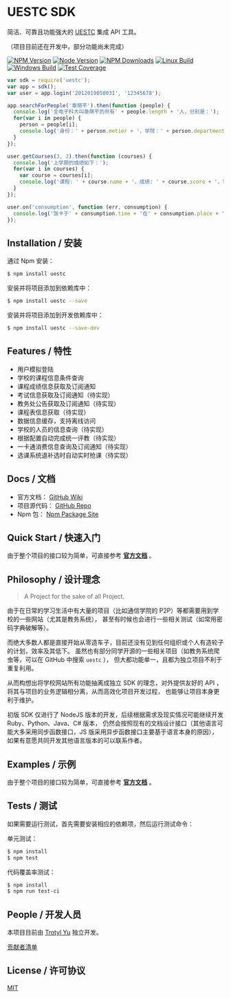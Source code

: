 <!-- ![UESTC Logo]() -->

# UESTC SDK

  简洁、可靠且功能强大的 [UESTC](http://portal.uestc.edu.cn) 集成 API 工具。

  （项目目前还在开发中，部分功能尚未完成）

  [![NPM Version][npm-image]][npm-url]
  [![Node Version][node-version]][npm-url]
  [![NPM Downloads][downloads-image]][downloads-url]
  [![Linux Build][travis-image]][travis-url]
  [![Windows Build][appveyor-image]][appveyor-url]
  [![Test Coverage][coveralls-image]][coveralls-url]

```js
var sdk = require('uestc');
var app = sdk();
var user = app.login('2012019050031', '12345678');

app.searchForPeople('章萌芊').then(function (people) {
  console.log('全电子科大叫章萌芊的共有' + people.length + '人，分别是：');
  for(var i in people) {
    person = people[i];
    console.log('身份：' + person.metier + '，学院：' + person.department + '，学号：' + person.number);
  }
});

user.getCourses(3, 2).then(function (courses) {
  console.log('上学期的成绩如下：');
  for(var i in courses) {
    var course = courses[i];
    console.log('课程: ' + course.name + '，成绩: ' + course.score + '，学分: ' + course.credit);
  }
});

user.on('consumption', function (err, consumption) {
  console.log('饭卡于' + consumption.time + '在' + consumption.place + '消费了' + consumption.cost + '元');
});
```

## Installation / 安装

通过 Npm 安装：

```bash
$ npm install uestc
```

安装并将项目添加到依赖库中：

```bash
$ npm install uestc --save
```

安装并将项目添加到开发依赖库中：

```bash
$ npm install uestc --save-dev
```

## Features / 特性

  * 用户模拟登陆
  * 学校的课程信息条件查询
  * 课程成绩信息获取及订阅通知
  * 考试信息获取及订阅通知（待实现）
  * 教务处公告获取及订阅通知（待实现）
  * 课程表信息获取（待实现）
  * 数据信息缓存，支持离线访问
  * 学校的人员的信息查询（待实现）
  * 根据配置自动完成统一评教（待实现）
  * 一卡通消费信息查询及订阅通知（待实现）
  * 选课系统退补选时自动实时抢课（待实现）

## Docs / 文档

  * 官方文档： [GitHub Wiki](https://github.com/trotyl/UESTC-Npm/wiki)
  * 项目源代码： [GitHub Repo](https://github.com/trotyl/UESTC-Npm)
  * Npm 包： [Npm Package Site](https://www.npmjs.com/package/uestc)

## Quick Start / 快速入门

  由于整个项目的接口较为简单，可直接参考 [__官方文档__](https://github.com/trotyl/UESTC-Npm/wiki) 。

## Philosophy / 设计理念

> A Project for the sake of all Project.

  由于在日常的学习生活中有大量的项目（比如通信学院的 P2P）等都需要用到学校的一些网站（尤其是教务系统），
  甚至有时候也会进行一些相关测试（如常用密码字典破解等）。

  而绝大多数人都是直接开始从零造车子，目前还没有见到任何组织或个人有造轮子的计划，效率及其低下。
  虽然也有部分同学开源的一些相关项目（如教务系统爬虫等，可以在 GitHub 中搜索 `uestc` ），
  但大都功能单一，且都为独立项目不利于重复利用。

  从而构想出将学校网站所有功能抽离成独立 SDK 的理念，对外提供友好的 API ，将其与项目的业务逻辑相分离，从而高效化项目开发过程，
  也能够让项目本身更利于维护。

  初版 SDK 仅进行了 NodeJS 版本的开发，后续根据需求及现实情况可能继续开发 Ruby、Python、Java、C# 版本，
  仍然会按照现有的文档设计接口（其他语言可能大多采用同步函数接口，JS 版采用异步函数接口主要基于语言本身的原因），
  如果有意愿共同开发其他语言版本的可以联系作者。

## Examples / 示例

  由于整个项目的接口较为简单，可直接参考 [__官方文档__](https://github.com/trotyl/UESTC-Npm/wiki) 。

## Tests / 测试

  如果需要运行测试，首先需要安装相应的依赖项，然后运行测试命令：

  单元测试：

```bash
$ npm install
$ npm test
```

  代码覆盖率测试：

```bash
$ npm install
$ npm run test-ci
```

## People / 开发人员

本项目目前由 [Trotyl Yu](https://github.com/trotyl) 独立开发。

[贡献者清单](https://github.com/trotyl/uestc/graphs/contributors)

## License / 许可协议

  [MIT](LICENSE)

[npm-image]: https://img.shields.io/npm/v/uestc.svg
[npm-url]: https://npmjs.org/package/uestc
[node-version]: https://img.shields.io/node/v/uestc.svg
[downloads-image]: https://img.shields.io/npm/dm/uestc.svg
[downloads-url]: https://npmjs.org/package/uestc
[appveyor-image]: https://img.shields.io/appveyor/ci/trotyl/UESTC-SDK-Npm/master.svg?label=windows
[appveyor-url]: https://ci.appveyor.com/project/trotyl/UESTC-SDK-Npm
[travis-image]: https://img.shields.io/travis/trotyl/UESTC-SDK-Npm/master.svg?label=linux
[travis-url]: https://travis-ci.org/trotyl/UESTC-SDK-Npm
[coveralls-image]: https://img.shields.io/coveralls/trotyl/UESTC-SDK-Npm.svg
[coveralls-url]: https://coveralls.io/r/trotyl/UESTC-SDK-Npm
